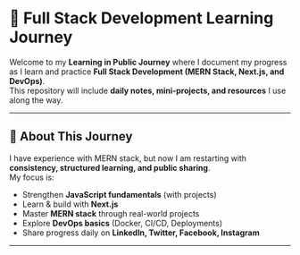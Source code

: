 # 🚀 Full Stack Development Learning Journey

Welcome to my **Learning in Public Journey** where I document my progress as I learn and practice **Full Stack Development (MERN Stack, Next.js, and DevOps)**.  
This repository will include **daily notes, mini-projects, and resources** I use along the way.  

---

## 📌 About This Journey
I have experience with MERN stack, but now I am restarting with **consistency, structured learning, and public sharing**.  
My focus is:  
- Strengthen **JavaScript fundamentals** (with projects)  
- Learn & build with **Next.js**  
- Master **MERN stack** through real-world projects  
- Explore **DevOps basics** (Docker, CI/CD, Deployments)  
- Share progress daily on **LinkedIn, Twitter, Facebook, Instagram**  

---






